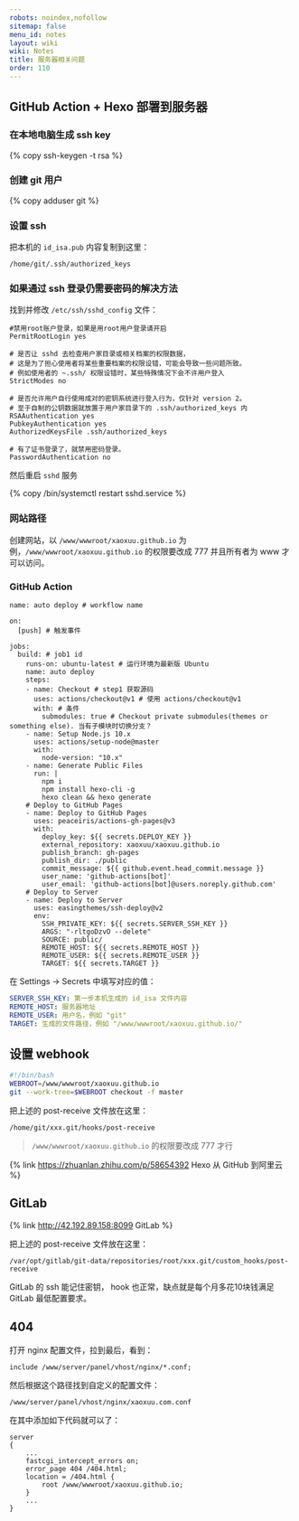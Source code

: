 ```yaml
---
robots: noindex,nofollow
sitemap: false
menu_id: notes
layout: wiki
wiki: Notes
title: 服务器相关问题
order: 110
---
```


## GitHub Action + Hexo 部署到服务器

### 在本地电脑生成 ssh key

{% copy ssh-keygen -t rsa %}

### 创建 git 用户

{% copy adduser git %}

### 设置 ssh

把本机的 `id_isa.pub` 内容复制到这里：

```
/home/git/.ssh/authorized_keys
```

### 如果通过 ssh 登录仍需要密码的解决方法

找到并修改 `/etc/ssh/sshd_config` 文件：

```
#禁用root账户登录，如果是用root用户登录请开启
PermitRootLogin yes

# 是否让 sshd 去检查用户家目录或相关档案的权限数据，
# 这是为了担心使用者将某些重要档案的权限设错，可能会导致一些问题所致。
# 例如使用者的 ~.ssh/ 权限设错时，某些特殊情况下会不许用户登入
StrictModes no

# 是否允许用户自行使用成对的密钥系统进行登入行为，仅针对 version 2。
# 至于自制的公钥数据就放置于用户家目录下的 .ssh/authorized_keys 内
RSAAuthentication yes
PubkeyAuthentication yes
AuthorizedKeysFile .ssh/authorized_keys

# 有了证书登录了，就禁用密码登录。
PasswordAuthentication no
```

然后重启 `sshd` 服务

{% copy /bin/systemctl restart sshd.service %}

### 网站路径

创建网站，以 `/www/wwwroot/xaoxuu.github.io` 为例，`/www/wwwroot/xaoxuu.github.io` 的权限要改成 777 并且所有者为 www 才可以访问。

### GitHub Action

```
name: auto deploy # workflow name

on:
  [push] # 触发事件

jobs:
  build: # job1 id
    runs-on: ubuntu-latest # 运行环境为最新版 Ubuntu
    name: auto deploy
    steps:
    - name: Checkout # step1 获取源码
      uses: actions/checkout@v1 # 使用 actions/checkout@v1
      with: # 条件
        submodules: true # Checkout private submodules(themes or something else). 当有子模块时切换分支？
    - name: Setup Node.js 10.x
      uses: actions/setup-node@master
      with:
        node-version: "10.x"
    - name: Generate Public Files
      run: |
        npm i
        npm install hexo-cli -g
        hexo clean && hexo generate
    # Deploy to GitHub Pages
    - name: Deploy to GitHub Pages
      uses: peaceiris/actions-gh-pages@v3
      with:
        deploy_key: ${{ secrets.DEPLOY_KEY }}
        external_repository: xaoxuu/xaoxuu.github.io
        publish_branch: gh-pages
        publish_dir: ./public
        commit_message: ${{ github.event.head_commit.message }}
        user_name: 'github-actions[bot]'
        user_email: 'github-actions[bot]@users.noreply.github.com'
    # Deploy to Server
    - name: Deploy to Server
      uses: easingthemes/ssh-deploy@v2
      env:
        SSH_PRIVATE_KEY: ${{ secrets.SERVER_SSH_KEY }}
        ARGS: "-rltgoDzvO --delete"
        SOURCE: public/
        REMOTE_HOST: ${{ secrets.REMOTE_HOST }}
        REMOTE_USER: ${{ secrets.REMOTE_USER }}
        TARGET: ${{ secrets.TARGET }}
```

在 Settings -> Secrets 中填写对应的值：

```yaml
SERVER_SSH_KEY: 第一步本机生成的 id_isa 文件内容
REMOTE_HOST: 服务器地址
REMOTE_USER: 用户名，例如 "git"
TARGET: 生成的文件路径，例如 "/www/wwwroot/xaoxuu.github.io/"
```

## 设置 webhook

```bash post-receive
#!/bin/bash
WEBROOT=/www/wwwroot/xaoxuu.github.io
git --work-tree=$WEBROOT checkout -f master
```

把上述的 post-receive 文件放在这里：

```
/home/git/xxx.git/hooks/post-receive
```

> `/www/wwwroot/xaoxuu.github.io` 的权限要改成 777 才行


{% link https://zhuanlan.zhihu.com/p/58654392 Hexo 从 GitHub 到阿里云 %}

## GitLab

{% link http://42.192.89.158:8099 GitLab %}

把上述的 post-receive 文件放在这里：

```
/var/opt/gitlab/git-data/repositories/root/xxx.git/custom_hooks/post-receive
```

GitLab 的 ssh 能记住密钥， hook 也正常，缺点就是每个月多花10块钱满足 GitLab 最低配置要求。

## 404

打开 nginx 配置文件，拉到最后，看到：
```
include /www/server/panel/vhost/nginx/*.conf;
```

然后根据这个路径找到自定义的配置文件：
```
/www/server/panel/vhost/nginx/xaoxuu.com.conf
```

在其中添加如下代码就可以了：
```
server
{
    ...
    fastcgi_intercept_errors on;
    error_page 404 /404.html;
    location = /404.html {
        root /www/wwwroot/xaoxuu.github.io;
    }
    ...
}
```
